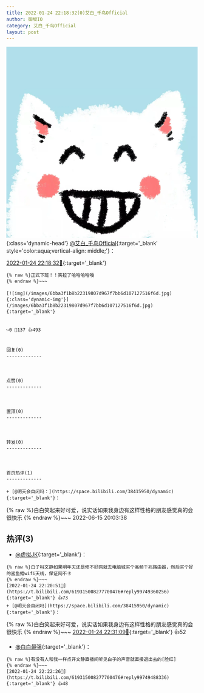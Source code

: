 ```yaml
---
title: 2022-01-24 22:18:32(0)艾白_千鸟Official
author: 御坂IO
category: 艾白_千鸟Official
layout: post
---
```


![img](/images/9ae8b9445fd0665cc014d9080156a45271be73c6.jpg){:class='dynamic-head'}
[@艾白_千鸟Official](https://space.bilibili.com/334537711/dynamic){:target='_blank' style='color:aqua;vertical-align: middle;'}：

[2022-01-24 22:18:32🔗](https://t.bilibili.com/619315008277700476){:target='_blank'}

~~~
{% raw %}正式下班！！笑拉了哈哈哈哈嘎
{% endraw %}~~~

[![img](/images/6bba3f1b8b22319807d967f7bb6d107127516f6d.jpg){:class='dynamic-img'}](/images/6bba3f1b8b22319807d967f7bb6d107127516f6d.jpg){:target='_blank'}


↪️0 💬137 👍493


回复(0)
-------------



点赞(0)
-------------



置顶(0)
-------------



转发(0)
-------------



首页热评(1)
-------------

+ [@明天会自闭吗：](https://space.bilibili.com/38415950/dynamic){:target='_blank'}：
~~~
{% raw %}白白笑起来好可爱，说实话如果我身边有这样性格的朋友感觉真的会很快乐
{% endraw %}~~~
2022-06-15 20:03:38


热评(3)
-------------

+ [@虚拟JK](https://space.bilibili.com/94009831/dynamic){:target='_blank'}：
~~~
{% raw %}白子叫文静如果明年天还是修不好网就去电脑城买个高频千兆路由器，然后买个好的鲨鱼鳍wifi天线，保证网不卡
{% endraw %}~~~
[2022-01-24 22:20:51🔗](https://t.bilibili.com/619315008277700476#reply99749360256){:target='_blank'} 👍73
+ [@明天会自闭吗](https://space.bilibili.com/38415950/dynamic){:target='_blank'}：
~~~
{% raw %}白白笑起来好可爱，说实话如果我身边有这样性格的朋友感觉真的会很快乐
{% endraw %}~~~
[2022-01-24 22:31:09🔗](https://t.bilibili.com/619315008277700476#reply99750807152){:target='_blank'} 👍52
+ [@白白最强](https://space.bilibili.com/1053235315/dynamic){:target='_blank'}：
~~~
{% raw %}有没有人和我一样点开文静直播间听见白子的声音就直接退出去的[脸红]
{% endraw %}~~~
[2022-01-24 22:22:26🔗](https://t.bilibili.com/619315008277700476#reply99749488336){:target='_blank'} 👍48


